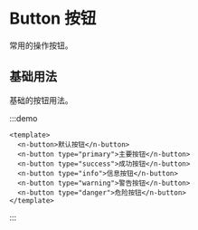 # Button 按钮

常用的操作按钮。

## 基础用法

基础的按钮用法。

:::demo
```vue
<template>
  <n-button>默认按钮</n-button>
  <n-button type="primary">主要按钮</n-button>
  <n-button type="success">成功按钮</n-button>
  <n-button type="info">信息按钮</n-button>
  <n-button type="warning">警告按钮</n-button>
  <n-button type="danger">危险按钮</n-button>
</template>
```

:::